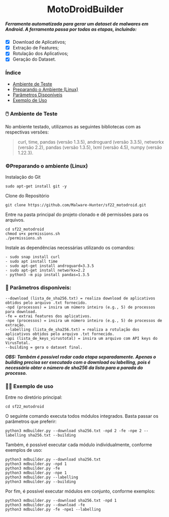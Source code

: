 <h1 align="center"> MotoDroidBuilder </h1>
<h5 align="left"> Ferramenta automatizada para gerar um dataset de malwares em Android. A ferramenta passa por todas as etapas, incluíndo: </h5>


- [x] Download de Aplicativos;
- [x] Extração de Features;
- [x] Rotulação dos Aplicativos;
- [x] Geração do Dataset.

[//]: # (MotoDroidBuilder: implementação completa e totalmente integrada da ferramenta. Todas as etapas e "firulas" devem estar incorporadas na ferramenta.)

[//]: # ()
[//]: # (### Ideias para a ferramenta)

[//]: # ()
[//]: # (1&#41; ser capaz de executar as etapas &#40;todas ou individualmente&#41; do processo de construção de um *dataset*:)

[//]: # (    -   Download do APK;)

[//]: # (    -   Extração de características &#40;+ Tratamento e validação das mesmas&#41;;)

[//]: # (    -   Rotulação dos APKs;)

[//]: # (    -   Construção do *dataset* &#40;+ Sanitização do *dataset*&#41;;)

[//]: # ()
[//]: # (2&#41; ser capaz de gerar arquivos de saída:)

[//]: # (    -   logs &#40;i.e., arquivos de texto&#41; contendo informações sobre o processamento, como:)

[//]: # (        -   tempo de download dos APKs;)

[//]: # (        -   tempo de extração dos APKs;)

[//]: # (        -   uso de CPU;)

[//]: # (        -   consumo de memória RAM;)

[//]: # (    -   um arquivo JSON para cada APK contendo os resultados da análise do VirusTotal;)

[//]: # (    -   um arquivo de texto para cada APK contendo chamadas de API &#40;extração crua&#41;;)

[//]: # (    -   um arquivo CSV para cada APK contendo todas as características;)

[//]: # (    -   um arquivo CSV para cada APK contendo os dados tratados e adequados para integrar ao *dataset* final;)

[//]: # (    -   o *dataset* final &#40;i.e., resultado final da ferramenta que contém a união de todos os CSVs de APKs&#41;;)

[//]: # ()
[//]: # (3&#41; ser capaz de oferecer opções de especificação para o usuário.)

[//]: # ()
[//]: # (4&#41; ser capaz de automatizar todo o processo de construção de um *dataset*.)

[//]: # ()
[//]: # (5&#41; possuir uma estrutura flexível para ser capaz de integrar mais funcionalidades, posteriormente.)
### Índice

* [Ambiente de Teste](#ambiente-de-teste)
* [Preparando o Ambiente (Linux)](#preparando-o-ambiente)
* [Parâmetros Disponíveis](#parametros-disponiveis)
* [Exemplo de Uso](#exemplo-de-uso)

<div id="ambiente-de-teste"/>

### 🖱️ Ambiente de Teste 

 No ambiente testado, utilizamos as seguintes bibliotecas com as respectivas versões:

> curl, time, pandas (versão 1.3.5), androguard (versão 3.3.5), networkx (versão 2.2), pandas (versão 1.3.5), lxml (versão 4.5), numpy (versão 1.22.3).

<div id="preparando-o-ambiente"/>

### ⚙️Preparando o ambiente (Linux)
Instalação do Git
```
sudo apt-get install git -y
```
Clone do Repositório
```
git clone https://github.com/Malware-Hunter/sf22_motodroid.git
```
Entre na pasta principal do projeto clonado e dê permissões para os arquivos.
```
cd sf22_motodroid
chmod u+x permissions.sh
./permissions.sh
```
Instale as dependências necessárias utilizando os comandos:
```
- sudo snap install curl
- sudo apt install time
- sudo apt-get install androguard=3.3.5
- sudo apt-get install networkx=2.2
- python3 -m pip install pandas=1.3.5
```

<div id="parametros-disponiveis"/>

### 📌 Parâmetros disponíveis:


```
--download (lista_de_sha256.txt) = realiza download de aplicativos obtidos pelo arquivo .txt fornecido.
-npd (processos) = insira um número inteiro (e.g., 5) de processos para download.
-fe = extrai features dos aplicativos.
-npe (processos) = insira um número inteiro (e.g., 5) de processos de extração. 
--labelling (lista_de_sha256.txt) = realiza a rotulação dos aplicativos obtidos pelo arquivo .txt fornecido.
-api (lista_de_keys_virustotal) = insira um arquivo com API keys do VirusTotal.
--building = gera o dataset final.
```

[//]: # (Os parâmetros *--download* e *--labelling* recebem uma lista.txt contendo os sha256 dos APKs que se deseja baixar. Esta lista pode estar em qualquer lugar.)

[//]: # ()
[//]: # (O parâmetro *-api* recebe uma lista.txt contendo as API Keys do VirusTotal. Esta lista pode estar em qualquer lugar.)

[//]: # ()
[//]: # (O parâmetro *-npd* e -*npe* recebe um número inteiro informando a quantidade de processos &#40;núcleos da máquina&#41; que serão utilizados para realizar a etapa de download e extração, respectivamente. Se não for definido esse parâmetro, o valor será setado em 1 processo, por padrão.)

***OBS: Também é possível rodar cada etapa separadamente. Apenas o building precisa ser executado com o download ou labelling, pois é necessário obter o número de sha256 da lista para a parada do processo.***

<div id="exemplo-de-uso"/>

### 👨‍💻 Exemplo de uso
Entre no diretório principal:
```
cd sf22_motodroid
```
O seguinte comando executa todos módulos integrados. Basta passar os parâmetros que preferir:
```
python3 mdbuilder.py --download sha256.txt -npd 2 -fe -npe 2 --labelling sha256.txt --building
```
Também, é possível executar cada módulo individualmente, conforme exemplos de uso:
```
python3 mdbuilder.py --download sha256.txt
python3 mdbuilder.py -npd 1
python3 mdbuilder.py -fe
python3 mdbuilder.py -npe 1
python3 mdbuilder.py --labelling
python3 mdbuilder.py --building
```
Por fim, é possível executar módulos em conjunto, conforme exemplos:
```
python3 mdbuilder.py --download sha256.txt -npd 1
python3 mdbuilder.py --download -fe
python3 mdbuilder.py -fe -npe1 --labelling
```